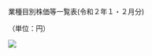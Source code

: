 業種目別株価等一覧表(令和２年１・２月分)

（単位：円）

![](https://www.nta.go.jp/tmp/ecaedfb8-04a1-4246-9dc1-60458f960eb6/images/e9bea5bef2627195bddb80a8998cdd85b00c721f6aa2312299d1c93ad640dcc8.jpg)
